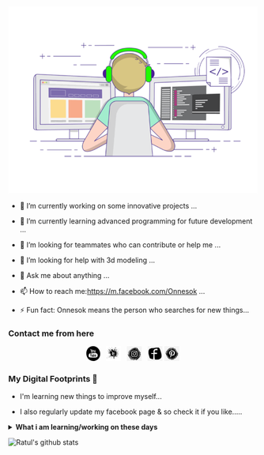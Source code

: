 <img src="https://github.com/Onnesok/Onnesok/blob/master/gif.gif">


<!--
**Onnesok/Onnesok** is a ✨ _special_ ✨ repository because its `README.md` (this file) appears on your GitHub profile.

Here are some ideas to get you started:
-->

- 🔭 I’m currently working on  some innovative projects  ...
- 🌱 I’m currently learning advanced programming for future development  ...
- 👯 I’m looking for teammates who can contribute or help me ...
- 🤔 I’m looking for help with 3d modeling ...
- 💬 Ask me about anything ...
- 📫 How to reach me:https://m.facebook.com/Onnesok ...

- ⚡ Fun fact: Onnesok means the person who searches for new things...


### Contact me from here

<p align='center'>
<a href="https://www.youtube.com/Onnesok"><img height="30" src="https://github.com/Onnesok/Onnesok/blob/master/youtube.png" raw=true"></a>&nbsp;&nbsp;
<a href="https://twitter.com/"><img height="30" src="https://github.com/Onnesok/Onnesok/blob/master/twitter.png" raw=true"></a>&nbsp;&nbsp;
<a href="https://www.instagram.com/Onnesok/"><img height="30" src="https://github.com/Onnesok/Onnesok/blob/master/instagram.png" raw=true"></a>&nbsp;&nbsp;
<a href="https://www.facebook.com/Onnesok99/"><img height="30" src="https://github.com/Onnesok/Onnesok/blob/master/facebook_logo.png" raw=true"></a>
<a href="https://www.pinterest.com/ratulhasan94/"><img height="30" src="https://github.com/Onnesok/Onnesok/blob/master/pinterest.png" raw=true"></a>
</p>

### My Digital Footprints 🌱

- I'm learning new things to improve myself...

- I also regularly update my facebook page & so check it if you like.....


<details>
 <summary><strong>What i am learning/working on these days</strong></summary>
   - python <br/>
   - Working with micro-processors <br/>
   - Building something awesome <br/>
   - studying <br/>
</details>

![Ratul's github stats](https://github-readme-stats.vercel.app/api?username=Onnesok&hide=contribs,prs&show_icons=true&hide_border=true&title_color=000)
